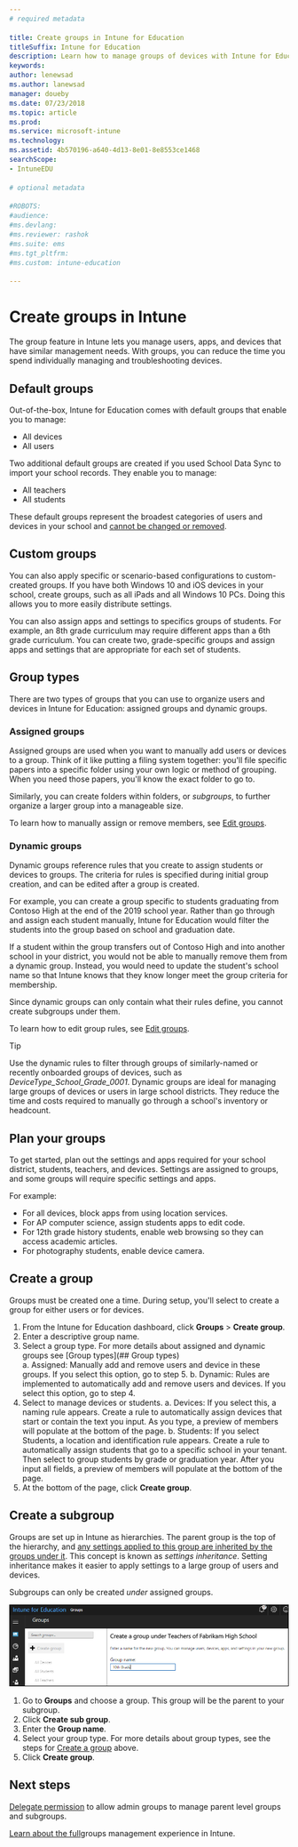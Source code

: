 ```yaml
---
# required metadata

title: Create groups in Intune for Education
titleSuffix: Intune for Education
description: Learn how to manage groups of devices with Intune for Education.
keywords:
author: lenewsad
ms.author: lanewsad
manager: doueby
ms.date: 07/23/2018
ms.topic: article
ms.prod:
ms.service: microsoft-intune
ms.technology:
ms.assetid: 4b570196-a640-4d13-8e01-8e8553ce1468
searchScope:
- IntuneEDU

# optional metadata

#ROBOTS:
#audience:
#ms.devlang:
#ms.reviewer: rashok
#ms.suite: ems
#ms.tgt_pltfrm:
#ms.custom: intune-education

---
```


# Create groups in Intune

The group feature in Intune lets you manage users, apps, and devices that have similar management needs. With groups, you can reduce the time you spend individually managing and troubleshooting devices. 

## Default groups  
Out-of-the-box, Intune for Education comes with default groups that enable you to manage:  
* All devices
* All users

Two additional default groups are created if you used School Data Sync to import your school records. They enable you to manage:  
* All teachers
* All students

These default groups represent the broadest categories of users and devices in your school and [cannot be changed or removed](what-are-groups.md#why-cant-i-change-the-all-devices-all-users-all-students-or-all-teachers-groups).

## Custom groups

You can also apply specific or scenario-based configurations to custom-created groups. If you have both Windows 10 and iOS devices in your school, create groups, such as all iPads and all Windows 10 PCs. Doing this allows you to more easily distribute settings. 

You can also assign apps and settings to specifics groups of students. For example, an 8th grade curriculum may require different apps than a 6th grade curriculum. You can create two, grade-specific groups and assign apps and settings that are appropriate for each set of students.  
## Group types  

There are two types of groups that you can use to organize users and devices in Intune for Education: assigned groups and dynamic groups.

### Assigned groups  

Assigned groups are used when you want to manually add users or devices to a group.  Think of it like putting a filing system together: you'll file specific papers into a specific folder using your own logic or method of grouping. When you need those papers, you'll know the exact folder to go to. 

Similarly, you can create folders within folders, or *subgroups*, to further organize a larger group into a manageable size.

To learn how to manually assign or remove members, see [Edit groups](edit-groups-intune-for-edu.md).


### Dynamic groups  
Dynamic groups reference rules that you create to assign students or devices to groups. The criteria for rules is specified during initial group creation, and can be edited after a group is created.

For example, you can create a group specific to students graduating from Contoso High at the end of the 2019 school year. Rather than go through and assign each student manually, Intune for Education would filter the students into the group based on school and graduation date.

If a student within the group transfers out of Contoso High and into another school in your district, you would not be able to manually remove them from a dynamic group. Instead, you would need to update the student's school name so that Intune knows that they know longer meet the group criteria for membership.

Since dynamic groups can only contain what their rules define, you cannot create subgroups under them.

To learn how to edit group rules, see [Edit groups](edit-groups-intune-for-edu.md).

> [!TIP]
> Use the dynamic rules to filter through groups of similarly-named or recently onboarded groups of devices, such as *DeviceType_School_Grade_0001*. Dynamic groups are ideal for managing large groups of devices or users in large school districts. They reduce the time and costs required to manually go through a school's inventory or headcount.  


## Plan your groups
To get started, plan out the settings and apps required for your school district, students, teachers, and devices. Settings are assigned to groups, and some groups will require specific settings and apps.   

For example:  
* For all devices, block apps from using location services. 
* For AP computer science, assign students apps to edit code.
* For 12th grade history students, enable web browsing so they can access academic articles.
* For photography students, enable device camera.


## Create a group  
Groups must be created one a time. During setup, you'll select to create a group for either users or for devices.

1. From the Intune for Education dashboard, click **Groups** > **Create group**.
2. Enter a descriptive group name.
3. Select a group type. For more details about assigned and dynamic groups see [Group types](## Group types)   
    a. Assigned: Manually add and remove users and device in these groups. If you select this option, go to step 5.
    b. Dynamic: Rules are implemented to automatically add and remove users and devices. If you select this option, go to step 4.
4. Select to manage devices or students.
    a. Devices: If you select this, a naming rule appears. Create a rule to automatically assign devices that start or contain the text you input. As you type, a preview of members will populate at the bottom of the page.
    b. Students: If you select Students, a location and identification rule appears. Create a rule to automatically assign students that go to a specific school in your tenant. Then select to group students by grade or graduation year. After you input all fields, a preview of members will populate at the bottom of the page.
5. At the bottom of the page, click **Create group**.

## Create a subgroup  
Groups are set up in Intune as hierarchies. The parent group is the top of the hierarchy, and [any settings applied to this group are inherited by the groups under it](settings-inheritance.md). This concept is known as *settings inheritance*.  Setting inheritance makes it easier to apply settings to a large group of users and devices. 

Subgroups can only be created *under* assigned groups. 

 ![The create subgroup page, with the two locations for subgroup creation — at the top of the group name and the sidebar — encircled in red](./media/groups-007-create-subgroup.png)

1. Go to **Groups** and choose a group. This group will be the parent to your subgroup.
2. Click **Create sub group**.
3. Enter the **Group name**. 
4. Select your group type. For more details about group types, see the steps for [Create a group](what-are-groups.md#create-a-group) above.
5. Click **Create group**.  

## Next steps 
[Delegate permission](group-admin-delegate.md) to allow admin groups to manage parent level groups and subgroups.  

[Learn about the full](https://docs.microsoft.com/intune/deploy-use/use-groups-to-manage-users-and-devices-with-microsoft-intune)groups management experience in Intune.
